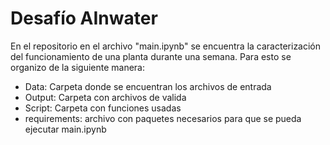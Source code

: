 # Desafío AInwater

En el repositorio en el archivo "main.ipynb" se encuentra la caracterización del funcionamiento de una planta durante una semana. Para esto se organizo de la siguiente manera:

* Data: Carpeta donde se encuentran los archivos de entrada
* Output: Carpeta con archivos de valida
* Script: Carpeta con funciones usadas
* requirements: archivo con paquetes necesarios para que se pueda ejecutar main.ipynb